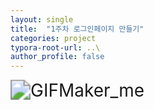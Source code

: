 ```yaml
---
layout: single
title:  "1주차 로그인페이지 만들기"
categories: project
typora-root-url: ..\
author_profile: false
---
```




<img src="/images/2024-04-24-first/GIFMaker_me.gif" alt="GIFMaker_me" style="zoom: 200%;" />
